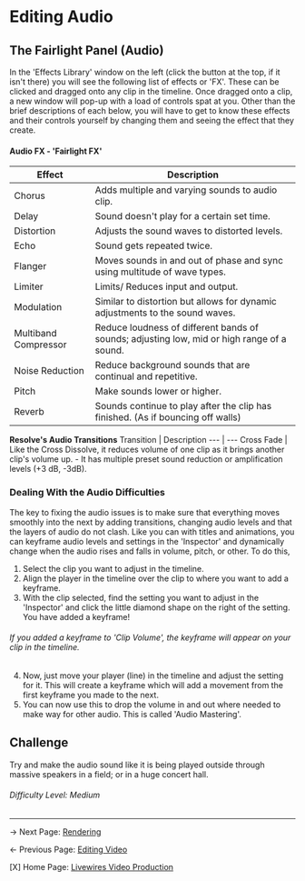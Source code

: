 # Editing Audio

## The Fairlight Panel (Audio)
In the 'Effects Library' window on the left (click the button at the top, if it isn't there) you will see the following list of effects or 'FX'. These can be clicked and dragged onto any clip in the timeline.
Once dragged onto a clip, a new window will pop-up with a load of controls spat at you. Other than the brief descriptions of each below, you will have to get to know these effects and their controls yourself by changing them and seeing the effect that they create.

#### Audio FX - 'Fairlight FX'
Effect | Description
--- | ---
Chorus | Adds multiple and varying sounds to audio clip.
Delay | Sound doesn't play for a certain set time.
Distortion | Adjusts the sound waves to distorted levels.
Echo | Sound gets repeated twice.
Flanger | Moves sounds in and out of phase and sync using multitude of wave types.
Limiter | Limits/ Reduces input and output.
Modulation | Similar to distortion but allows for dynamic adjustments to the sound waves.
Multiband Compressor | Reduce loudness of different bands of sounds; adjusting low, mid or high range of a sound.
Noise Reduction | Reduce background sounds that are continual and repetitive.
Pitch | Make sounds lower or higher.
Reverb | Sounds continue to play after the clip has finished. (As if bouncing off walls)

**Resolve's Audio Transitions**
Transition | Description
--- | ---
Cross Fade | Like the Cross Dissolve, it reduces volume of one clip as it brings another clip's volume up. - It has multiple preset sound reduction or amplification levels (+3 dB, -3dB).


### Dealing With the Audio Difficulties
The key to fixing the audio issues is to make sure that everything moves smoothly into the next by adding transitions, changing audio levels and that the layers of audio do not clash.
Like you can with titles and animations, you can keyframe audio levels and settings in the 'Inspector' and dynamically change when the audio rises and falls in volume, pitch, or other.
To do this,
1. Select the clip you want to adjust in the timeline.
2. Align the player in the timeline over the clip to where you want to add a keyframe.
3. With the clip selected, find the setting you want to adjust in the 'Inspector' and click the little diamond shape on the right of the setting. You have added a keyframe!
###### If you added a keyframe to 'Clip Volume', the keyframe will appear on your clip in the timeline.
4. Now, just move your player (line) in the timeline and adjust the setting for it. This will create a keyframe which will add a movement from the first keyframe you made to the next.
5. You can now use this to drop the volume in and out where needed to make way for other audio. This is called 'Audio Mastering'.


## Challenge

Try and make the audio sound like it is being played outside through massive speakers in a field; or in a huge concert hall.
###### Difficulty Level: Medium

---

-> Next Page: [Rendering](03-Rendering.md)

<- Previous Page: [Editing Video](01-EditingVideo.md)

[X] Home Page: [Livewires Video Production](../README.md)
